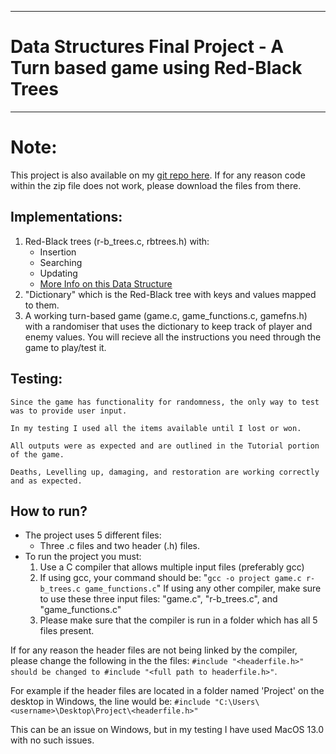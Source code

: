 ___
# Data Structures Final Project - A Turn based game using Red-Black Trees
___

# Note: 
This project is also available on my [git repo here](https://github.com/advithiya-jain/data-structs-mon-2022/tree/main/Project). If for any reason code within the zip file does not work, please download the files from there.

## Implementations:
1. Red-Black trees  (r-b_trees.c, rbtrees.h) with:
    * Insertion
    * Searching
    * Updating
    * [More Info on this Data Structure](https://www.geeksforgeeks.org/introduction-to-red-black-tree/)
2. "Dictionary" which is the Red-Black tree with keys and values mapped to them.
3. A working turn-based game (game.c, game_functions.c, gamefns.h) with a randomiser that uses the dictionary to keep track of player and enemy values. You will recieve all the instructions you need through the game to play/test it.

## Testing:

    Since the game has functionality for randomness, the only way to test was to provide user input. 
    
    In my testing I used all the items available until I lost or won. 
    
    All outputs were as expected and are outlined in the Tutorial portion of the game. 
    
    Deaths, Levelling up, damaging, and restoration are working correctly and as expected.

## How to run?
* The project uses 5 different files:
    - Three .c files and two header (.h) files.
* To run the project you must:
    1. Use a C compiler that allows multiple input files (preferably gcc)
    2. If using gcc, your command should be: 
    "``gcc -o project game.c r-b_trees.c game_functions.c``" If using any other compiler, make sure to use these three input files: "game.c", "r-b_trees.c", and "game_functions.c"
    3. Please make sure that the compiler is run in a folder which has all 5 files present.

If for any reason the header files are not being linked by the compiler, please change the following in the the files:
```#include "<headerfile.h>" should be changed to #include "<full path to headerfile.h>"```.

For example if the header files are located in a folder named 'Project' on the desktop in Windows, the line would be:
```#include "C:\Users\<username>\Desktop\Project\<headerfile.h>"```

This can be an issue on Windows, but in my testing I have used MacOS 13.0 with no such issues. 
